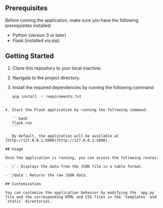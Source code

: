 ## Prerequisites

Before running the application, make sure you have the following prerequisites installed:

- Python (version 3 or later)
- Flask (installed via pip)

## Getting Started

1. Clone this repository to your local machine.

2. Navigate to the project directory.

3. Install the required dependencies by running the following command:

   ```bash
   pip install -r requirements.txt
   ```
````

4. Start the Flask application by running the following command:

   ```bash
   flask run
   ```

   By default, the application will be available at [http://127.0.0.1:5000](http://127.0.0.1:5000).

## Usage

Once the application is running, you can access the following routes:

- `/`: Displays the data from the JSON file in a table format.

- `/data`: Returns the raw JSON data.

## Customization

You can customize the application behavior by modifying the `app.py` file and the corresponding HTML and CSS files in the `templates` and `static` directories.
